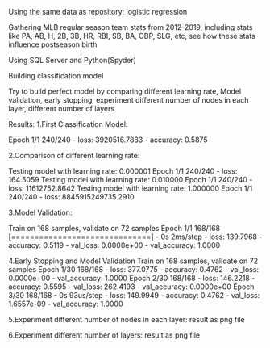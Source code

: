 Using the same data as repository: logistic regression

Gathering MLB regular season team stats from 2012-2019, including stats like PA, AB, H, 2B, 3B, HR, RBI, SB, BA, OBP, SLG, etc, see how these stats influence postseason birth

Using SQL Server and Python(Spyder)

Building classification model

Try to build perfect model by comparing different learning rate, Model validation, early stopping, experiment different number of nodes in each layer, different number of layers

Results:
1.First Classification Model:

Epoch 1/1
240/240 - loss: 3920516.7883 - accuracy: 0.5875

2.Comparison of different learning rate:

Testing model with learning rate: 0.000001
Epoch 1/1
240/240 - loss: 164.5059
Testing model with learning rate: 0.010000
Epoch 1/1
240/240 - loss: 11612752.8642
Testing model with learning rate: 1.000000
Epoch 1/1
240/240 - loss: 8845915249735.2910

3.Model Validation:

Train on 168 samples, validate on 72 samples
Epoch 1/1
168/168 [==============================] - 0s 2ms/step - loss: 139.7968 - accuracy: 0.5119 - val_loss: 0.0000e+00 - val_accuracy: 1.0000

4.Early Stopping and Model Validation
Train on 168 samples, validate on 72 samples
Epoch 1/30
168/168 - loss: 377.0775 - accuracy: 0.4762 - val_loss: 0.0000e+00 - val_accuracy: 1.0000
Epoch 2/30
168/168 - loss: 146.2218 - accuracy: 0.5595 - val_loss: 262.4193 - val_accuracy: 0.0000e+00
Epoch 3/30
168/168 - 0s 93us/step - loss: 149.9949 - accuracy: 0.4762 - val_loss: 1.6557e-09 - val_accuracy: 1.0000


5.Experiment different number of nodes in each layer: result as png file

6.Experiment different number of layers: result as png file
